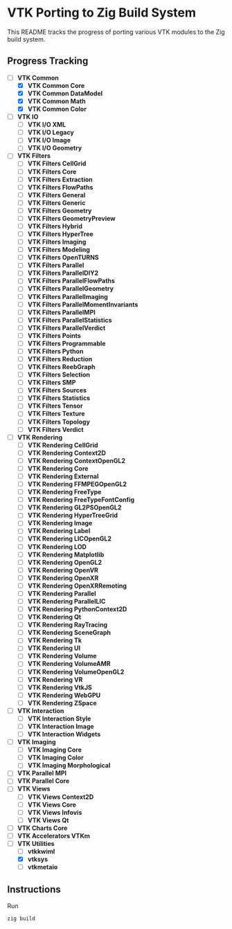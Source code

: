 # VTK Porting to Zig Build System

This README tracks the progress of porting various VTK modules to the Zig build system.

## Progress Tracking

- [ ] **VTK Common**  
    - [x] **VTK Common Core**  
    - [x] **VTK Common DataModel**
    - [x] **VTK Common Math**
    - [x] **VTK Common Color**
- [ ] **VTK IO**  
    - [ ] **VTK I/O XML**  
    - [ ] **VTK I/O Legacy**  
    - [ ] **VTK I/O Image**  
    - [ ] **VTK I/O Geometry**
- [ ] **VTK Filters**
	- [ ] **VTK Filters CellGrid**
	- [ ] **VTK Filters Core**
	- [ ] **VTK Filters Extraction**
	- [ ] **VTK Filters FlowPaths**
	- [ ] **VTK Filters General**
	- [ ] **VTK Filters Generic**
	- [ ] **VTK Filters Geometry**
	- [ ] **VTK Filters GeometryPreview**
	- [ ] **VTK Filters Hybrid**
	- [ ] **VTK Filters HyperTree**
	- [ ] **VTK Filters Imaging**
	- [ ] **VTK Filters Modeling**
	- [ ] **VTK Filters OpenTURNS**
	- [ ] **VTK Filters Parallel**
	- [ ] **VTK Filters ParallelDIY2**
	- [ ] **VTK Filters ParallelFlowPaths**
	- [ ] **VTK Filters ParallelGeometry**
	- [ ] **VTK Filters ParallelImaging**
	- [ ] **VTK Filters ParallelMomentInvariants**
	- [ ] **VTK Filters ParallelMPI**
	- [ ] **VTK Filters ParallelStatistics**
	- [ ] **VTK Filters ParallelVerdict**
	- [ ] **VTK Filters Points**
	- [ ] **VTK Filters Programmable**
	- [ ] **VTK Filters Python**
	- [ ] **VTK Filters Reduction**
	- [ ] **VTK Filters ReebGraph**
	- [ ] **VTK Filters Selection**
	- [ ] **VTK Filters SMP**
	- [ ] **VTK Filters Sources**
	- [ ] **VTK Filters Statistics**
	- [ ] **VTK Filters Tensor**
	- [ ] **VTK Filters Texture**
	- [ ] **VTK Filters Topology**
	- [ ] **VTK Filters Verdict**
- [ ] **VTK Rendering**
    - [ ] **VTK Rendering CellGrid**
	- [ ] **VTK Rendering Context2D**
	- [ ] **VTK Rendering ContextOpenGL2**
	- [ ] **VTK Rendering Core**
	- [ ] **VTK Rendering External**
	- [ ] **VTK Rendering FFMPEGOpenGL2**
	- [ ] **VTK Rendering FreeType**
	- [ ] **VTK Rendering FreeTypeFontConfig**
	- [ ] **VTK Rendering GL2PSOpenGL2**
	- [ ] **VTK Rendering HyperTreeGrid**
	- [ ] **VTK Rendering Image**
	- [ ] **VTK Rendering Label**
	- [ ] **VTK Rendering LICOpenGL2**
	- [ ] **VTK Rendering LOD**
	- [ ] **VTK Rendering Matplotlib**
	- [ ] **VTK Rendering OpenGL2**
	- [ ] **VTK Rendering OpenVR**
	- [ ] **VTK Rendering OpenXR**
	- [ ] **VTK Rendering OpenXRRemoting**
	- [ ] **VTK Rendering Parallel**
	- [ ] **VTK Rendering ParallelLIC**
	- [ ] **VTK Rendering PythonContext2D**
	- [ ] **VTK Rendering Qt**
	- [ ] **VTK Rendering RayTracing**
	- [ ] **VTK Rendering SceneGraph**
	- [ ] **VTK Rendering Tk**
	- [ ] **VTK Rendering UI**
	- [ ] **VTK Rendering Volume**
	- [ ] **VTK Rendering VolumeAMR**
	- [ ] **VTK Rendering VolumeOpenGL2**
	- [ ] **VTK Rendering VR**
	- [ ] **VTK Rendering VtkJS**
	- [ ] **VTK Rendering WebGPU**
	- [ ] **VTK Rendering ZSpace**
- [ ] **VTK Interaction**
    - [ ] **VTK Interaction Style**
    - [ ] **VTK Interaction Image** 
    - [ ] **VTK Interaction Widgets** 
- [ ] **VTK Imaging**
    - [ ] **VTK Imaging Core**  
    - [ ] **VTK Imaging Color**  
    - [ ] **VTK Imaging Morphological**  
- [ ] **VTK Parallel MPI**  
- [ ] **VTK Parallel Core**  
- [ ] **VTK Views**
    - [ ] **VTK Views Context2D**  
    - [ ] **VTK Views Core**
    - [ ] **VTK Views Infovis**
    - [ ] **VTK Views Qt**
- [ ] **VTK Charts Core**  
- [ ] **VTK Accelerators VTKm** 
- [ ] **VTK Utilities** 
    - [ ] **vtkkwiml**  
    - [x] **vtksys**  
    - [ ] **vtkmetaio**

## Instructions

Run
```
zig build
```
